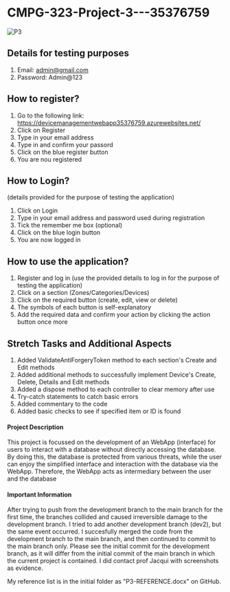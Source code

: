 # CMPG-323-Project-3---35376759

  ![P3](https://user-images.githubusercontent.com/85791779/202660597-ab06d6cd-c173-439d-91af-635e7e8f44ea.png)

## Details for testing purposes
1. Email: admin@gmail.com
2. Password: Admin@123

## How to register?
1. Go to the following link: https://devicemanagementwebapp35376759.azurewebsites.net/
2. Click on Register
3. Type in your email address
4. Type in and confirm your passord
5. Click on the blue register button
6. You are nou registered



## How to Login?
(details provided for the purpose of testing the application)
1. Click on Login
2. Type in your email address and password used during registration
3. Tick the remember me box (optional)
4. Click on the blue login button
5. You are now logged in



## How to use the application?
1. Register and log in (use the provided details to log in for the purpose of testing the application)
2. Click on a section (Zones/Categories/Devices)
3. Click on the required button (create, edit, view or delete)
4. The symbols of each button is self-explanatory
5. Add the required data and confirm your action by clicking the action button once more



## Stretch Tasks and Additional Aspects
1. Added ValidateAntiForgeryToken method to each section's Create and Edit methods
2. Added additional methods to successfully implement Device's Create, Delete, Details and Edit methods
3. Added a dispose method to each controller to clear memory after use
4. Try-catch statements to catch basic errors
5. Added commentary to the code
6. Added basic checks to see if specified item or ID is found



#### Project Description
This project is focussed on the development of an WebApp (interface) for users to interact with a database without directly accessing the database. By doing this, the database is protected from various threats, while the user can enjoy the simplified interface and interaction with the database via the WebApp. Therefore, the WebApp acts as intermediary between the user and the database

#### Important Information
After trying to push from the development branch to the main branch for the first time, the branches collided and caused irreversible damage to the development branch. I tried to add another development branch (dev2), but the same event occurred. I succesfully merged the code from the development branch to the main branch, and then continued to commit to the main branch only. Please see the initial commit for the development branch, as it will differ from the initial commit of the main branch in which the current project is contained. I did contact prof Jacqui with screenshots as evidence. 

My reference list is in the initial folder as "P3-REFERENCE.docx" on GitHub.
